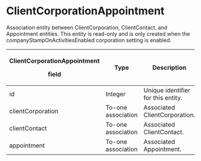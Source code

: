 # ClientCorporationAppointment

Association entity between ClientCorporation, ClientContact, and Appointment entities. This entity is read-only and is only created when the companyStampOnActivitiesEnabled corporation setting is enabled.

<table>
<thead>
<tr class="header">
<th><p><strong>ClientCorporationAppointment</strong></p>
<p><strong>field</strong></p></th>
<th><strong>Type</strong></th>
<th><strong>Description</strong></th>
<th><strong>Not null</strong></th>
<th><strong>Read-Only</strong></th>
</tr>
</thead>
<tbody>
<tr class="odd">
<td>id</td>
<td>Integer</td>
<td>Unique identifier for this entity.</td>
<td>X</td>
<td>X</td>
</tr>
<tr class="even">
<td>clientCorporation</td>
<td>To-one association</td>
<td>Associated ClientCorporation.</td>
<td></td>
<td>X</td>
</tr>
<tr class="odd">
<td>clientContact</td>
<td>To-one association</td>
<td>Associated ClientContact.</td>
<td> </td>
<td> X</td>
</tr>
<tr class="even">
<td>appointment</td>
<td>To-one association</td>
<td>Associated Appointment.</td>
<td></td>
<td>X</td>
</tr>
</tbody>
</table>